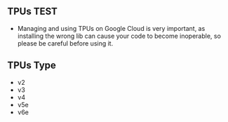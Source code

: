 ## TPUs TEST
- Managing and using TPUs on Google Cloud is very important, as installing the wrong lib can cause your code to become inoperable, so please be careful before using it.
## TPUs Type
- v2
- v3
- v4
- v5e
- v6e

